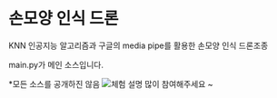 # 손모양 인식 드론
KNN 인공지능 알고리즘과 구글의 media pipe를 활용한 손모양 인식 드론조종

main.py가 메인 소스입니다.

*모든 소스를 공개하진 않음
![체험 설명](https://user-images.githubusercontent.com/65907318/178756781-03a80a73-9604-48bf-904d-a255377c3f58.png)
많이 참여해주세요 ~
